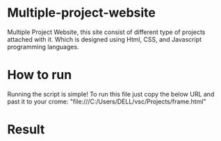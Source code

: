 # Multiple-project-website
Multiple Project Website, this site consist of different type of projects attached with it. Which is designed using Html, CSS, and Javascript programming languages. 

# How to run
Running the script is simple! To run this file just copy the below URL and past it to your crome:
"file:///C:/Users/DELL/vsc/Projects/frame.html"

# Result
